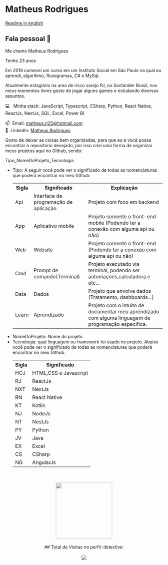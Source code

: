<h1> Matheus Rodrigues </h1>

<a href="https://github.com/MatheusRodri/MatheusRodri/blob/master/README_ENG.md">Readme in english</a>

<h2> Fala pessoal 👋</h2>
<p style="margin-bottom:5px">Me chamo Matheus Rodrigues</p>
<p style="margin-bottom:5px">Tenho 23 anos</p>
<p style="margin-bottom:5px">Em 2018 comecei um curso em um Instituto Social em São Paulo na qual eu aprendi, algorítimo, fluxogramas, C# e MySql.
</p>

 <p>Atualmente estagiário na area de risco varejo PJ, no Santander Brasil, nos meus momentos livres gosto de jogar alguns games e estudando diversos assuntos.</p>


:computer: &nbsp; Minha stack: JavaScript, Typescript, CSharp, Python, React Native, ReactJs, NextJs, SQL, Excel, Power BI </br>

📫 &nbsp;Email: matheus.rj25@hotmail.com</br>
💙 &nbsp;LinkedIn: [Matheus Rodrigues](https://www.linkedin.com/in/matheus-rodrigues-29759a165)

<p>Gosto de deixar as coisas bem organizadas, para que eu e você possa encontrar o repositório desejado, por isso criei uma forma de organizar meus projetos aqui no Github, sendo:</p>

Tipo_NomeDoProjeto_Tecnologia

<ul>
  <li>Tipo: A seguir você pode ver o significado de todas as nomenclaturas que poderá encontrar no meu Github:
  </br>
  <table>
    <tr>
      <th>Sigla</th>
      <th>Significado</th>
      <th>Explicação</th>
    </tr>
    <tr>
      <td>Api</td>
      <td>Interface de programação de aplicação</td>
      <td>Projeto com foco em backend</td>
    </tr>
    <tr>
      <td>App</td>
      <td>Aplicativo mobile</td>
      <td>Projeto somente o front-end mobile (Podendo ter a conexão com alguma api ou não)</td>
    </tr>
    <tr>
      <td>Web</td>
      <td>Website</td>
      <td>Projeto somente o front-end (Podendo ter a conexão com alguma api ou não)</td>
    </tr>
    <tr>
      <td>Cmd</td>
      <td>Prompt de comando(Terminal)</td>
      <td>Projeto executado via terminal, podendo ser automações,calculadora e etc...</td>
    </tr>
   <tr>
    <td>Data</td>
    <td>Dados</td>
    <td>Projeto que envolve dados (Tratamento, dashboards...)</td>
   </tr>
    <tr>
      <td>Learn</td>
      <td>Aprendizado</td>
      <td>Projeto com o intuito de documentar meu aprendizado com alguma linguagem de programação especifica.</td>
    </tr>
  </table>
  </li>
  <li>NomeDoProjeto: Nome do projeto </li>
<li>
  Tecnologia: qual linguagem ou framework foi usado no projeto. Abaixo você pode ver o significado de todas as nomenclaturas que poderá encontrar no meu Github.
  </br>
  <table>
      <tr>
        <th>Sigla</th>
        <th>Significado</th>
      </tr>
      <tr>
        <td>HCJ</td>
        <td>HTML,CSS e Javascript</td>
      </tr>
      <tr>
        <td>RJ</td>
        <td>ReactJs</td>
      </tr>
      <tr>
        <td>NXT</td>
        <td>NextJs</td>
      </tr>
      <tr>
        <td>RN</td>
        <td>React Native</td>
      </tr>
      <tr>
        <td>KT</td>
        <td>Kotlin</td>
      </tr>
      <tr>
        <td>NJ</td>
        <td>NodeJs</td>
      </tr>
      <tr>
        <td>NT</td>
        <td>NestJs</td>
      </tr>
      <tr>
        <td>PY</td>
        <td>Python</td>
      </tr>
      <tr>
        <td>JV</td>
        <td>Java</td>
      </tr>
      <tr>
        <td>EX</td>
        <td>Excel</td>
      </tr>
       <tr>
        <td>CS</td>
        <td>CSharp</td>
      </tr>
      <tr>
        <td>NG</td>
        <td>AngularJs</td>
      </tr>
  </table>
  </li>
 </ul>
<br>
<br>
<div align="center" >
  <img height="180em" src="https://github-readme-stats.vercel.app/api/top-langs/?username=matheusrodri&layout=compact&langs_count=7&theme=dark"/>
 <br>
 </div>
 </br>
 <div align="center">
  ## Total de Visitas no perfil :detective: 
 <br>
 <br>
    <img alingn="center" src="https://profile-counter.glitch.me/matheusrodri/count.svg" />
 <br>
</div>
